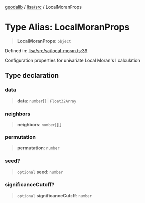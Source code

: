 [geodalib](../../../modules.md) / [lisa/src](../index.md) / LocalMoranProps

# Type Alias: LocalMoranProps

> **LocalMoranProps**: `object`

Defined in: [lisa/src/sa/local-moran.ts:39](https://github.com/GeoDaCenter/geoda-lib/blob/dd0b55e88e7fa62fd12212664ac5233e391d8b71/js/packages/lisa/src/sa/local-moran.ts#L39)

Configuration properties for univariate Local Moran's I calculation

## Type declaration

### data

> **data**: `number`[] \| `Float32Array`

### neighbors

> **neighbors**: `number`[][]

### permutation

> **permutation**: `number`

### seed?

> `optional` **seed**: `number`

### significanceCutoff?

> `optional` **significanceCutoff**: `number`
